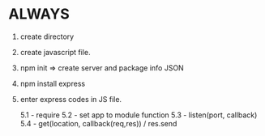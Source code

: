 # ALWAYS

1. create directory
2. create javascript file.
3. npm init => create server and package info JSON
4. npm install express
5. enter express codes in JS file.

    5.1 - require
    5.2 - set app to module function
    5.3 - listen(port, callback)
    5.4 - get(location, callback(req,res)) / res.send